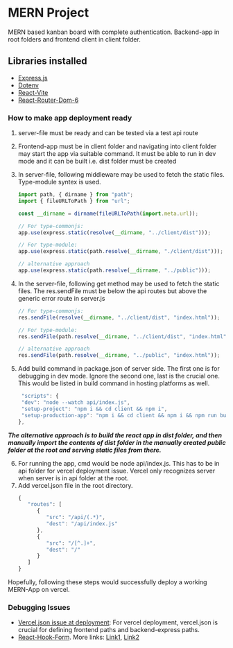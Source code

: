 # MERN Project

MERN based kanban board with complete authentication. Backend-app in root folders and frontend client in client folder.

## Libraries installed

- [Express.js](https://expressjs.com/)
- [Dotenv](https://www.npmjs.com/package/dotenv)
- [React-Vite](https://v3.vitejs.dev/guide/)
- [React-Router-Dom-6](https://reactrouter.com/en/main/start/tutorial)

### How to make app deployment ready

1. server-file must be ready and can be tested via a test api route
2. Frontend-app must be in client folder and navigating into client folder may start the app via suitable command. It must be able to run in dev mode and it can be built i.e. dist folder must be created
3. In server-file, following middleware may be used to fetch the static files. Type-module syntex is used.

   ```js
   import path, { dirname } from "path";
   import { fileURLToPath } from "url";

   const __dirname = dirname(fileURLToPath(import.meta.url));

   // For type-commonjs:
   app.use(express.static(resolve(__dirname, "../client/dist")));

   // For type-module:
   app.use(express.static(path.resolve(__dirname, "./client/dist")));

   // alternative approach
   app.use(express.static(path.resolve(__dirname, "../public")));
   ```

4. In the server-file, following get method may be used to fetch the static files. The res.sendFile must be below the api routes but above the generic error route in server.js

   ```js
   // For type-commonjs:
   res.sendFile(resolve(__dirname, "../client/dist", "index.html"));

   // For type-module:
   res.sendFile(path.resolve(__dirname, "../client/dist", "index.html"));

   // alternative approach
   res.sendFile(path.resolve(__dirname, "../public", "index.html"));
   ```

5. Add build command in package.json of server side. The first one is for debugging in dev mode. Ignore the second one, last is the crucial one. This would be listed in build command in hosting platforms as well.
   ```js
    "scripts": {
    "dev": "node --watch api/index.js",
    "setup-project": "npm i && cd client && npm i",
    "setup-production-app": "npm i && cd client && npm i && npm run build"
   },
   ```

**_The alternative approach is to build the react app in dist folder, and then manually import the contents of dist folder in the manually created public folder at the root and serving static files from there._**

6. For running the app, cmd would be node api/index.js. This has to be in api folder for vercel deployment issue. Vercel only recognizes server when server is in api folder at the root.
7. Add vercel.json file in the root directory.
   ```js
   {
      "routes": [
         {
            "src": "/api/(.*)",
            "dest": "/api/index.js"
         },
         {
            "src": "/[^.]+",
            "dest": "/"
         }
      ]
   }
   ```

Hopefully, following these steps would successfully deploy a working MERN-App on vercel.

### Debugging Issues

- [Vercel.json issue at deployment](https://stackoverflow.com/questions/76835419/why-when-i-deploy-in-vercel-mern-app-shows-me-error-404): For vercel deployment, vercel.json is crucial for defining frontend paths and backend-express paths.
- [React-Hook-Form](https://www.freecodecamp.org/news/how-to-build-forms-in-react/). More links: [Link1](https://blog.logrocket.com/react-hook-form-complete-guide/), [Link2](https://dev.to/franciscomendes10866/react-form-validation-with-react-hook-form-and-yup-4a98)


